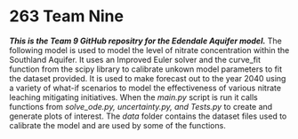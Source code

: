# 263 Team Nine
***This is the Team 9 GitHub repositry for the Edendale Aquifer model.***
The following model is used to model the level of nitrate concentration within the Southland Aquifer.
It uses an Improved Euler solver and the curve_fit function from the scipy library to calibrate unkown model parameters to fit the dataset provided.
It is used to make forecast out to the year 2040 using a variety of what-if scenarios to model the effectiveness of various nitrate leaching mitigating initiatives.
When the *main.py* script is run it calls functions from *solve_ode.py, uncertainty.py, and Tests.py* to create and generate plots of interest.
The *data* folder contains the dataset files used to calibrate the model and are used by some of the functions.

